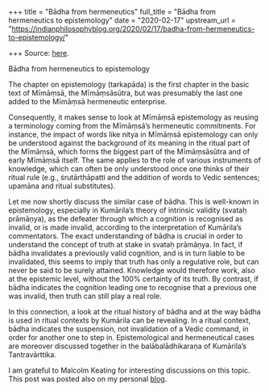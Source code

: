 +++
title = "Bādha from hermeneutics"
full_title = "Bādha from hermeneutics to epistemology"
date = "2020-02-17"
upstream_url = "https://indianphilosophyblog.org/2020/02/17/badha-from-hermeneutics-to-epistemology/"

+++
Source: [here](https://indianphilosophyblog.org/2020/02/17/badha-from-hermeneutics-to-epistemology/).

Bādha from hermeneutics to epistemology

The chapter on epistemology (tarkapāda) is the first chapter in the
basic text of Mīmāṃsā, the Mīmāṃsāsūtra, but was presumably the last one
added to the Mīmāṃsā hermeneutic enterprise.

Consequently, it makes sense to look at Mīmāṃsā epistemology as reusing
a terminology coming from the Mīmāṃsā’s hermeneutic commitments. For
instance, the impact of words like nitya in Mīmāṃsā epistemology can
only be understood against the background of its meaning in the ritual
part of the Mīmāṃsā, which forms the biggest part of the Mīmāṃsāsūtra
and of early Mīmāṃsā itself. The same applies to the role of various
instruments of knowledge, which can often be only understood once one
thinks of their ritual rule (e.g., śrutārthāpatti and the addition of
words to Vedic sentences; upamāna and ritual substitutes).

Let me now shortly discuss the similar case of bādha. This is well-known
in epistemology, especially in Kumārila’s theory of intrinsic validity
(svataḥ prāmāṇya), as the defeater through which a cognition is
recognised as invalid, or is made invalid, according to the
interpretation of Kumārila’s commentators. The exact understanding of
bādha is crucial in order to understand the concept of truth at stake in
svataḥ prāmāṇya. In fact, if bādha invalidates a previously valid
cognition, and is in turn liable to be invalidated, this seems to imply
that truth has only a regulative role, but can never be said to be
surely attained. Knowledge would therefore work, also at the epistemic
level, without the 100% certainty of its truth. By contrast, if bādha
indicates the cognition leading one to recognise that a previous one was
invalid, then truth can still play a real role.

In this connection, a look at the ritual history of bādha and at the way
bādha is used in ritual contexts by Kumārila can be revealing. In a
ritual context, bādha indicates the suspension, not invalidation of a
Vedic command, in order for another one to step in. Epistemological and
hermeneutical cases are moreover discussed together in the
balābalādhikaraṇa of Kumārila’s Tantravārttika.

I am grateful to Malcolm Keating for interesting discussions on this
topic. This post was posted also on my personal
[blog](http://elisafreschi.com).
